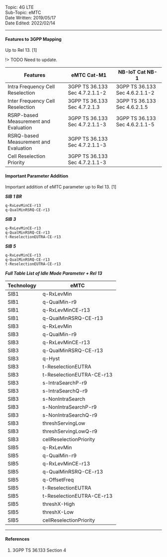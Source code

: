 Topic: 4G LTE<br>
Sub-Topic: eMTC<br>
Date Written: 2019/05/17<br>
Date Edited: 2022/02/14<br>

---

#### Features to 3GPP Mapping

Up to Rel 13. [1]

!> TODO Need to update.

| Features                               | eMTC Cat-M1                     | NB-IoT Cat NB-1                 |
|----------------------------------------|---------------------------------|---------------------------------|
| Intra Frequency Cell Reselection       | 3GPP TS 36.133 Sec 4.7.2.1.1-2  | 3GPP TS 36.133 Sec 4.6.2.1.1-2  |
| Inter Frequency Cell Reselection       | 3GPP TS 36.133 Sec 4.7.2.1.3    | 3GPP TS 36.133 Sec 4.6.2.1.5    |
| RSRP-based Measurement and Evaluation  | 3GPP TS 36.133 Sec 4.7.2.1.1-3  | 3GPP TS 36.133 Sec 4.6.2.1.1-5  |
| RSRQ-based Measurement and Evaluation  | 3GPP TS 36.133 Sec 4.7.2.1.1-3  |                                 |
| Cell Reselection Priority              | 3GPP TS 36.133 Sec 4.7.2.1.1-3  |                                 |

#### Important Parameter Addition

Important addition of eMTC parameter up to Rel 13. [1]

***SIB 1 BR***
    
    q-RxLevMinCE-r13 
    q-QualMinRSRQ-CE-r13 

***SIB 3***
    
    q-RxLevMinCE-r13 
    q-QualMinRSRQ-CE-r13 
    t-ReselectionEUTRA-CE-r13 

***SIB 5***
    
    q-RxLevMinCE-r13 
    q-QualMinRSRQ-CE-r13 
    t-ReselectionEUTRA-CE-r13 


***Full Table List of Idle Mode Parameter + Rel 13***

| Technology  | eMTC                       |
|-------------|----------------------------|
| SIB1        | q-RxLevMin                 |
| SIB1        | q-QualMin-r9               |
| SIB1        | q-RxLevMinCE-r13           |
| SIB1        | q-QualMinRSRQ-CE-r13       |
| SIB3        | q-RxLevMin                 |
| SIB3        | q-QualMin-r9               |
| SIB3        | q-RxLevMinCE-r13           |
| SIB3        | q-QualMinRSRQ-CE-r13       |
| SIB3        | q-Hyst                     |
| SIB3        | t-ReselectionEUTRA         |
| SIB3        | t-ReselectionEUTRA-CE-r13  |
| SIB3        | s-IntraSearchP-r9          |
| SIB3        | s-IntraSearchQ-r9          |
| SIB3        | s-NonIntraSearch           |
| SIB3        | s-NonIntraSearchP-r9       |
| SIB3        | s-NonIntraSearchQ-r9       |
| SIB3        | threshServingLow           |
| SIB3        | threshServingLowQ-r9       |
| SIB3        | cellReselectionPriority    |
| SIB5        | q-RxLevMin                 |
| SIB5        | q-QualMin-r9               |
| SIB5        | q-RxLevMinCE-r13           |
| SIB5        | q-QualMinRSRQ-CE-r13       |
| SIB5        | q-OffsetFreq               |
| SIB5        | t-ReselectionEUTRA         |
| SIB5        | t-ReselectionEUTRA-CE-r13  |
| SIB5        | threshX-High               |
| SIB5        | threshX-Low                |
| SIB5        | cellReselectionPriority    |

---

#### References

1. 3GPP TS 36.133 Section 4